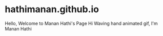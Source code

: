 # hathimanan.github.io
Hello, Welcome to Manan Hathi's Page
Hi Waving hand animated gif, I'm Manan Hathi
